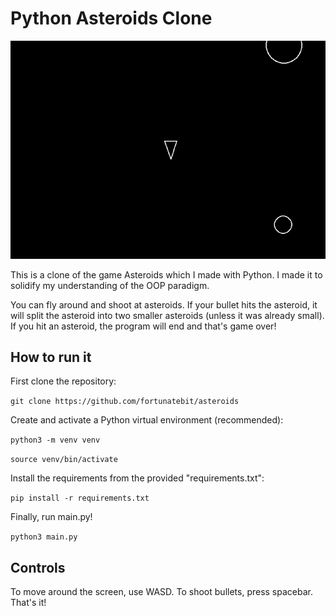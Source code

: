 # Python Asteroids Clone

![Asteroids clone gameplay showcase](asteroids.gif)

This is a clone of the game Asteroids which I made with Python. I made it to solidify my understanding of the OOP paradigm.

You can fly around and shoot at asteroids. If your bullet hits the asteroid, it will split the asteroid into two smaller asteroids (unless it was already small). If you hit an asteroid, the program will end and that's game over!

## How to run it

First clone the repository:

`git clone https://github.com/fortunatebit/asteroids`

Create and activate a Python virtual environment (recommended):

`python3 -m venv venv`

`source venv/bin/activate`

Install the requirements from the provided "requirements.txt":

`pip install -r requirements.txt`

Finally, run main.py!

`python3 main.py`

## Controls

To move around the screen, use WASD. To shoot bullets, press spacebar. That's it!
